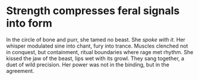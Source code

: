 # Strength compresses feral signals into form

In the circle of bone and purr, she tamed no beast. She _spoke with it_. Her whisper modulated sine into chant, fury into trance. Muscles clenched not in conquest, but containment, ritual boundaries where rage met rhythm. She kissed the jaw of the beast, lips wet with its growl. They sang together, a duet of wild precision. Her power was not in the binding, but in the agreement.
